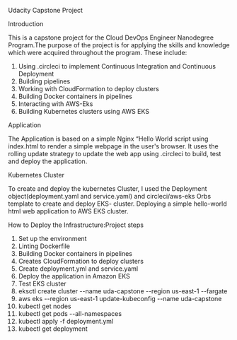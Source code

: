 Udacity Capstone Project

Introduction

This is a capstone project for the Cloud DevOps Engineer Nanodegree Program.The purpose of the project is for applying the skills and knowledge which were acquired throughout the  program. These include:

1. Using .circleci to implement Continuous Integration and Continuous Deployment
2. Building pipelines
3. Working with CloudFormation to deploy clusters
4. Building Docker containers in pipelines
5. Interacting with AWS-Eks
6. Building Kubernetes clusters using AWS EKS


Application

The Application is based on a simple Nginx “Hello World script using index.html to render a simple webpage in the user's browser. It uses the rolling update strategy to update the web app using .circleci to build, test and deploy the application.

Kubernetes Cluster

To create and deploy the kubernetes Cluster, I used  the Deployment object(deployment.yaml and service.yaml) and circleci/aws-eks Orbs template to create and deploy EKS- cluster. Deploying a simple hello-world html web application  to AWS EKS cluster.

How to Deploy the Infrastructure:Project steps

1. Set up the environment
2. Linting Dockerfile 
3. Building Docker containers in pipelines
4. Creates  CloudFormation to deploy clusters 
5. Create deployment.yml and service.yaml
6. Deploy the application in Amazon EKS
7. Test EKS cluster 
8. eksctl create cluster --name uda-capstone --region us-east-1 --fargate
9. aws eks --region us-east-1 update-kubeconfig --name uda-capstone
10. kubectl get nodes
11. kubectl get pods --all-namespaces
12. kubectl apply -f deployment.yml
13. kubectl get deployment






    